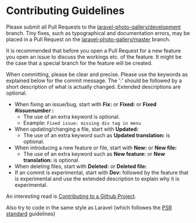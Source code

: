 Contributing Guidelines
=====================

Please submit all Pull Requests to the [laravel-photo-gallery/development](https://github.com/Jeroen-G/laravel-photo-gallery/tree/development) branch. Tiny fixes, such as typographical and documentation errors, may be placed in a Pull Request on the [laravel-photo-gallery/master](https://github.com/Jeroen-G/laravel-photo-gallery/tree/master) branch.

It is recommended that before you open a Pull Request for a new feature you open an issue to discuss the workings etc. of the feature. It might be the case that a special branch for the feature will be created.

When committing, please be clear and precise.
Please use the keywords as explained below for the commit message. The ':' should be followed by a short description of what is actually changed. Extended descriptions are optional.
- When fixing an issue/bug, start with **Fix:** or **Fixed:** or **Fixed *#issuenumber* :**
	- The use of an extra keyword is optional.
	- Example: `Fixed issue: missing div tag in menu`
- When updating/changing a file, start with **Updated:**
	- The use of an extra keyword such as **Updated translation:** is optional.
- When introducing a new feature or file, start with **New:** or **New file:**
	- The use of an extra keyword such as **New feature:** or **New translation:** is optional.
- When deleting files, start with **Deleted:** or **Deleted file:**
- If an commit is experimental, start with **Dev:** followed by the feature that is experimental and use the extended description to explain why it is experimental.

An interesting read is [Contributing to a Github Project](http://jasonlewis.me/article/contributing-to-a-github-project).

Also try to code in the same style as Laravel (which followes the [PSR standard](http://www.php-fig.org/) guidelines)
